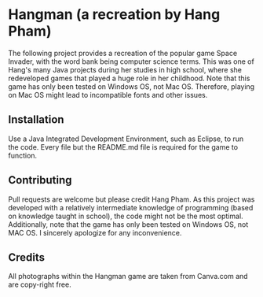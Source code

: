 # Hangman (a recreation by Hang Pham)
The following project provides a recreation of the popular game Space Invader, with the word bank being computer science terms. This was one of Hang's many Java projects during her studies in high school, where she redeveloped games that played a huge role in her childhood. Note that this game has only been tested on Windows OS, not Mac OS. Therefore, playing on Mac OS might lead to incompatible fonts and other issues.


## Installation
Use a Java Integrated Development Environment, such as Eclipse, to run the code. Every file but the README.md file is required for the game to function. 


## Contributing
Pull requests are welcome but please credit Hang Pham. As this project was developed with a relatively intermediate knowledge of programming (based on knowledge taught in school), the code might not be the most optimal. Additionally, note that the game has only been tested on Windows OS, not MAC OS. I sincerely apologize for any inconvenience.


## Credits 
All photographs within the Hangman game are taken from Canva.com and are copy-right free. 
